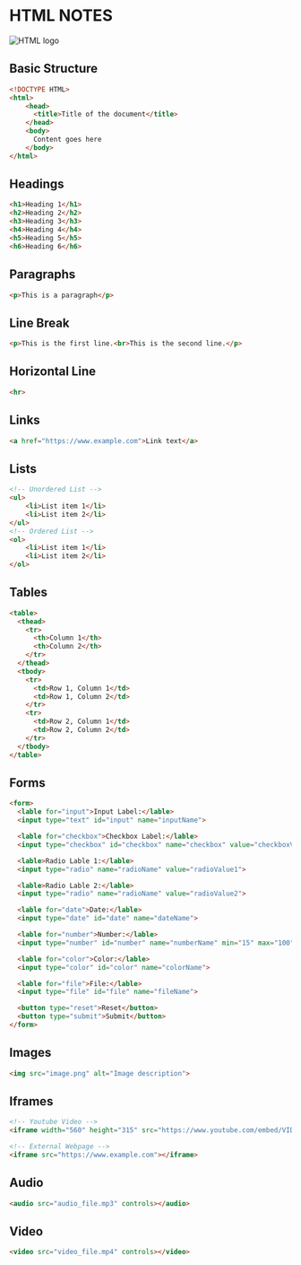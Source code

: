 # HTML NOTES

![HTML logo](https://github.com/itsme-rash522/frontend-freaks/assets/127365805/b11e5d31-0a9e-4db6-8e37-02fb89d3f213)

## Basic Structure

```html
<!DOCTYPE HTML>
<html>
    <head>
      <title>Title of the document</title>
    </head>
    <body>
      Content goes here
    </body>
</html>
```

## Headings

```html
<h1>Heading 1</h1>
<h2>Heading 2</h2>
<h3>Heading 3</h3>
<h4>Heading 4</h4>
<h5>Heading 5</h5>
<h6>Heading 6</h6>
```

## Paragraphs

```html
<p>This is a paragraph</p>
```

## Line Break

```html
<p>This is the first line.<br>This is the second line.</p>
```

## Horizontal Line

```html
<hr>
```

## Links

```html
<a href="https://www.example.com">Link text</a>
```

## Lists

```html
<!-- Unordered List -->
<ul>
    <li>List item 1</li>
    <li>List item 2</li>
</ul>
<!-- Ordered List -->
<ol>
    <li>List item 1</li>
    <li>List item 2</li>
</ol>
```

## Tables

```html
<table>
  <thead>
    <tr>
      <th>Column 1</th>
      <th>Column 2</th>
    </tr>
  </thead>
  <tbody>
    <tr>
      <td>Row 1, Column 1</td>
      <td>Row 1, Column 2</td>
    </tr>
    <tr>
      <td>Row 2, Column 1</td>
      <td>Row 2, Column 2</td>
    </tr>
  </tbody>
</table>
```

## Forms

```html
<form>
  <lable for="input">Input Label:</lable>
  <input type="text" id="input" name="inputName">

  <lable for="checkbox">Checkbox Label:</lable>
  <input type="checkbox" id="checkbox" name="checkbox" value="checkboxValue">

  <lable>Radio Lable 1:</lable>
  <input type="radio" name="radioName" value="radioValue1">

  <lable>Radio Lable 2:</lable>
  <input type="radio" name="radioName" value="radioValue2">

  <lable for="date">Date:</lable>
  <input type="date" id="date" name="dateName">

  <lable for="number">Number:</lable>
  <input type="number" id="number" name="numberName" min="15" max="100">

  <lable for="color">Color:</lable>
  <input type="color" id="color" name="colorName">

  <lable for="file">File:</lable>
  <input type="file" id="file" name="fileName">

  <button type="reset">Reset</button>
  <button type="submit">Submit</button>
</form>
```

## Images

```html
<img src="image.png" alt="Image description">
```

## Iframes

```html
<!-- Youtube Video -->
<iframe width="560" height="315" src="https://www.youtube.com/embed/VIDEO_ID" frameborder="0" allowfullscreen></iframe>

<!-- External Webpage -->
<iframe src="https://www.example.com"></iframe>
```

## Audio

```html
<audio src="audio_file.mp3" controls></audio>
```

## Video

```html
<video src="video_file.mp4" controls></video>
```

